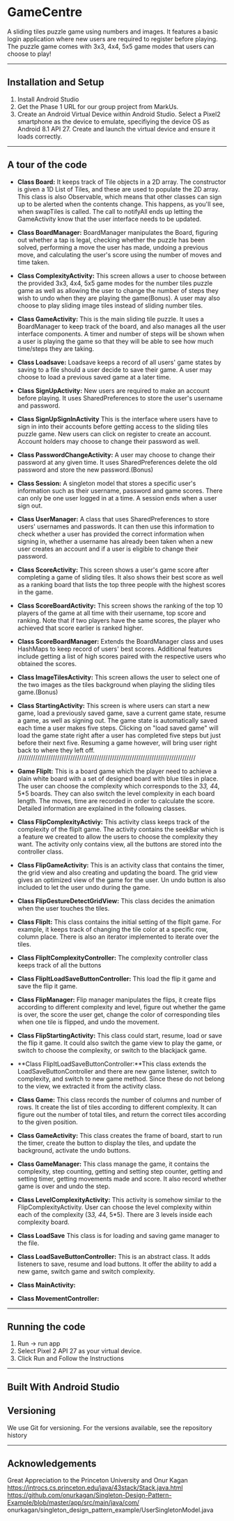 # GameCentre
A sliding tiles puzzle game using numbers and images. It features a basic login application where new 
users are required to register before playing. The puzzle game comes with 3x3, 4x4, 5x5 game modes that 
users can choose to play!

----
## Installation and Setup
1. Install Android Studio
2. Get the Phase 1 URL for our group project from MarkUs. 
3. Create an Android Virtual Device within Android Studio. Select a Pixel2 smartphone as the device to 
emulate, specifiying the device OS as Android 8.1 API 27. Create and launch the virtual device and ensure 
it loads correctly.

----
## A tour of the code
* **Class Board:** It keeps track of Tile objects in a 2D array. The constructor is given a 1D List of Tiles,
 and these are used to populate the 2D array. This class is also Observable, which means that other classes 
 can sign up to be alerted when the contents change. This happens, as you'll see, when swapTiles is called. 
 The call to notifyAll ends up letting the GameActivity know that the user interface needs to be updated.
 
* **Class BoardManager:** BoardManager manipulates the Board, figuring out whether a tap is legal, checking 
whether the puzzle has been solved, performing a move the user has made, undoing a previous move, and 
calculating the user's score using the number of moves and time taken.

* **Class ComplexityActivity:** This screen allows a user to choose between the provided 3x3, 4x4, 5x5 game 
modes for the number tiles puzzle game as well as allowing the user to change the number of steps they wish 
to undo when they are playing the game(Bonus). A user may also choose to play sliding image tiles instead of sliding 
number tiles.

* **Class GameActivity:** This is the main sliding tile puzzle. It uses a BoardManager to keep track of the 
board, and also manages all the user interface components. A timer and number of steps will be shown when a 
user is playing the game so that they will be able to see how much time/steps they are taking.

* **Class Loadsave:** Loadsave keeps a record of all users' game states by saving to a file should a user 
decide to save their game. A user may choose to load a previous saved game at a later time.

* **Class SignUpActivity:** New users are required to make an account before playing. It uses 
SharedPreferences to store the user's username and password.

* **Class SignUpSignInActivity** This is the interface where users have to sign in into their accounts before 
getting access to the sliding tiles puzzle game. New users can click on register to create an account. Account
holders may choose to change their password as well.

* **Class PasswordChangeActivity:** A user may choose to change their password at any given time. It uses 
SharedPreferences delete the old password and store the new password.(Bonus)

* **Class Session:** A singleton model that stores a specific user's information such as their username, 
password and game scores. There can only be one user logged in at a time. A session ends when a user sign out.

* **Class UserManager:** A class that uses SharedPreferences to store users' usernames and passwords. It
can then use this information to check whether a user has provided the correct information when signing in,
whether a username has already been taken when a new user creates an account and if a user is eligible to 
change their password.

* **Class ScoreActivity:** This screen shows a user's game score after completing a game of sliding tiles. 
It also shows their best score as well as a ranking board that lists the top three people with the highest 
scores in the game.

* **Class ScoreBoardActivity:** This screen shows the ranking of the top 10 players of the game at all time with their
username, top score and ranking. Note that if two players have the same scores, the player who achieved that score
earlier is ranked higher.

* **Class ScoreBoardManager:** Extends the BoardManager class and uses HashMaps to keep record of users' 
best scores. Additional features include getting a list of high scores paired with the respective users who 
obtained the scores. 

* **Class ImageTilesActivity:** This screen allows the user to select one of the two images as the tiles 
background when playing the sliding tiles game.(Bonus)  

* **Class StartingActivity:** This screen is where users can start a new game, load a previously saved game, 
save a current game state, resume a game, as well as signing out. The game state is automatically saved each 
time a user makes five steps. Clicking on "load saved game" will load the game state right after a user has
completed five steps but just before their next five. Resuming a game however, will bring user right back to
where they left off.
/////////////////////////////////////////////////////////////////////////////////
* **Game FlipIt:** This is a board game which the player need to achieve a plain white board with a
set of designed board with blue tiles in place. The user can choose the complexity which
corresponds to the 3*3, 4*4, 5*5 boards. They can also switch the level complexity in each board
length. The moves, time are recorded in order to calculate the score. Detailed information are
explained in the following classes.

* **Class FlipComplexityActiviy:** This activity class keeps track of the complexity of the flipIt game.
The activity contains the seekBar which is a feature we created to allow the users to choose the
complexity they want. The activity only contains view, all the buttons are stored into the
controller class.

* **Class FlipGameActivity:** This is an activity class that contains the timer, the grid view and
also creating and updating the board. The grid view gives an optimized view of the game for the user.
Un undo button is also included to let the user undo during the game.

* **Class FlipGestureDetectGridView:** This class decides the animation when the user touches the tiles.

* **Class FlipIt:** This class contains the initial setting of the flipIt game. For example, it keeps
track of changing the tile color at a specific row, column place. There is also an iterator implemented
to iterate over the tiles.

* **Class FlipItComplexityController:** The complexity controller class keeps track of all the buttons


* **Class FlipItLoadSaveButtonController:** This load the flip it game and save the flip it game.

* **Class FlipManager:** Flip manager manipulates the flips, it create flips according to different
complexity and level, figure out whether the game is over, the score the user get, change the color
of corresponding tiles when one tile is flipped, and undo the movement.

* **Class FlipStartingActivity:** This class could start, resume, load or save the flip it game.
It could also switch the game view to play the game, or switch to choose the complexity, or switch
to the blackjack game.



* **Class FlipItLoadSaveButtonController:**This class extends the LoadSaveButtonController and there
are new game listener, switch to complexity, and switch to new game method. Since these do not
belong to the view, we extracted it from the activity class.


* **Class Game:** This class records the number of columns and number of rows. It create the list
 of tiles according to different complexity. It can figure out the number of total tiles, and return
 the correct tiles according to the given position.


* **Class GameActivity:** This class creates the frame of board, start to run the timer, create
the button to display the tiles, and update the background, activate the undo buttons.

* **Class GameManager:** This class manage the game, it contains the complexity, step counting,
getting and setting step counter, getting and setting timer, getting movements made and score. It
also record whether game is over and undo the step.


* **Class LevelComplexityActivity:** This activity is somehow similar to the FlipComplexityActivity.
User can choose the level complexity within each of the complexity (3*3, 4*4, 5*5). There are 3 levels
inside each complexity board.


* **Class LoadSave** This class is for loading and saving game manager to the file.

* **Class LoadSaveButtonController:** This is an abstract class. It adds listeners to save, resume
and load buttons. It offer the ability to add a new game, switch game and switch complexity.

* **Class MainActivity:**

* **Class MovementController:**

----
## Running the code
1. Run -> run app
2. Select Pixel 2 API 27 as your virtual device.
3. Click Run and Follow the Instructions

----
## Built With Android Studio
## Versioning
We use Git for versioning. For the versions available, see the repository history

----
## Acknowledgements
Great Appreciation to the Princeton University and Onur Kagan
https://introcs.cs.princeton.edu/java/43stack/Stack.java.html
https://github.com/onurkagan/Singleton-Design-Pattern-Example/blob/master/app/src/main/java/com/
onurkagan/singleton_design_pattern_example/UserSingletonModel.java
